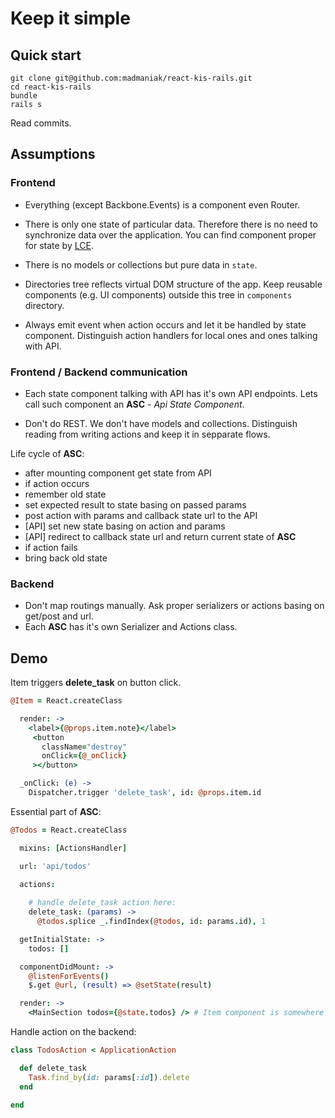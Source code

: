 # Keep it simple

## Quick start

```
git clone git@github.com:madmaniak/react-kis-rails.git
cd react-kis-rails
bundle
rails s
```

Read commits.

## Assumptions

### Frontend

- Everything (except Backbone.Events) is a component even Router.

- There is only one state of particular data. Therefore there is no need to synchronize data over the application. You can find component proper for state by [LCE](http://en.wikipedia.org/wiki/Lowest_common_ancestor).

- There is no models or collections but pure data in <code>state</code>.

- Directories tree reflects virtual DOM structure of the app. Keep reusable components (e.g. UI components) outside this tree in <code>components</code> directory.

- Always emit event when action occurs and let it be handled by state component. Distinguish action handlers for local ones and ones talking with API.
 
### Frontend / Backend communication

- Each state component talking with API has it's own API endpoints. Lets call such component an __ASC__ - _Api State Component_.

- Don't do REST. We don't have models and collections. Distinguish reading from writing actions and keep it in sepparate flows.

Life cycle of __ASC__:
- after mounting component get state from API
- if action occurs
 - remember old state
 - set expected result to state basing on passed params
 - post action with params and callback state url to the API
 - [API] set new state basing on action and params
 - [API] redirect to callback state url and return current state of __ASC__
- if action fails
 - bring back old state

### Backend

- Don't map routings manually. Ask proper serializers or actions basing on get/post and url.
- Each __ASC__ has it's own Serializer and Actions class.

## Demo

Item triggers __delete_task__ on button click.

```coffeescript
@Item = React.createClass

  render: ->
    <label>{@props.item.note}</label>
     <button
       className="destroy"
       onClick={@_onClick}
     ></button>

  _onClick: (e) ->
    Dispatcher.trigger 'delete_task', id: @props.item.id
```

Essential part of __ASC__:

```coffeescript
@Todos = React.createClass

  mixins: [ActionsHandler]

  url: 'api/todos'

  actions:
  
    # handle delete_task action here:
    delete_task: (params) ->
      @todos.splice _.findIndex(@todos, id: params.id), 1

  getInitialState: ->
    todos: []

  componentDidMount: ->
    @listenForEvents()
    $.get @url, (result) => @setState(result)

  render: ->
    <MainSection todos={@state.todos} /> # Item component is somewhere below MainSection 
```

Handle action on the backend:

```ruby
class TodosAction < ApplicationAction

  def delete_task
    Task.find_by(id: params[:id]).delete
  end

end
```
